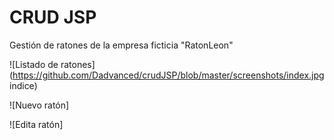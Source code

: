 # CRUD JSP
Gestión de ratones de la empresa ficticia "RatonLeon"

![Listado de ratones](https://github.com/Dadvanced/crudJSP/blob/master/screenshots/index.jpg indice)

![Nuevo ratón]

![Edita ratón]
